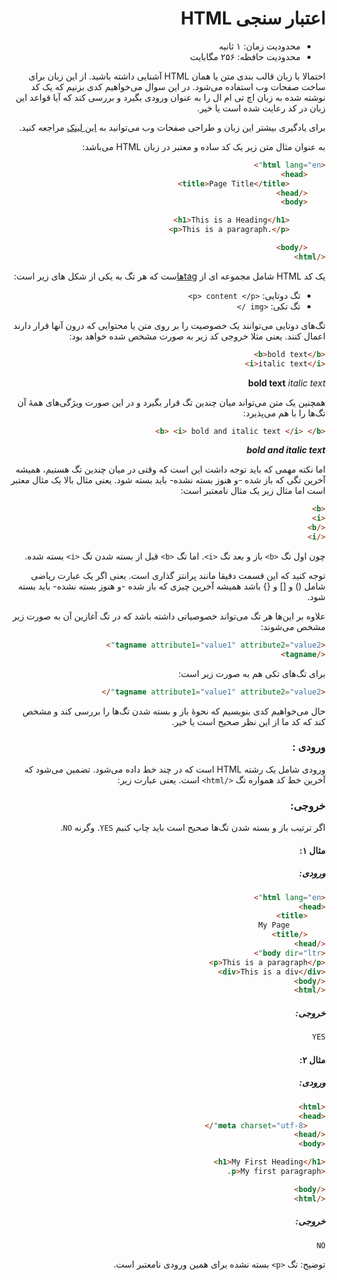 <div dir="rtl">

# اعتبار سنجی HTML
- محدودیت زمان: ۱ ثانیه
- محدودیت حافظه: ۲۵۶ مگابایت

احتمالا با زبان قالب بندی متن یا همان HTML آشنایی داشته باشید.
از این زبان برای ساخت صفحات وب استفاده می‌شود.
در این سوال می‌خواهیم کدی بزنیم که یک کد نوشته شده به زبان اچ تی ام ال را به عنوان ورودی بگیرد و بررسی کند که آیا قواعد این زبان در کد رعایت شده است یا خیر.

برای یادگیری بیشتر این زبان و طراحی صفحات وب می‌توانید به [این لینک](https://www.w3schools.com/html/default.asp) مراجعه کنید.

به عنوان مثال متن زیر یک کد ساده و معتبر در زبان HTML می‌باشد:
```html
<html lang="en">
    <head>
        <title>Page Title</title>
    </head>
    <body>

        <h1>This is a Heading</h1>
        <p>This is a paragraph.</p>

    </body>
</html>
```
یک کد HTML شامل مجموعه ای از [tagها](https://www.w3schools.com/html/html_elements.asp)ست که  هر تگ به یکی از شکل های زیر است:
- تگ دوتایی:
`<p> content </p>`
- تگ تکی:
`<img />`

تگ‌های دوتایی می‌توانند یک خصوصیت را بر روی متن یا محتوایی که درون آنها قرار دارند اعمال کنند.  یعنی مثلا خروجی کد زیر به صورت مشخص شده خواهد بود:

```html
<b>bold text</b>
<i>italic text</i>
``` 
**bold text**
_italic text_

همچنین یک متن می‌تواند میان چندین تگ قرار بگیرد و در این صورت ویژگی‌های همهٔ آن تگ‌ها را با هم می‌پذیرد:
```html
<b> <i> bold and italic text </i> </b>
```
**_bold and italic text_**

اما نکته مهمی که باید توجه داشت این است که وقتی در میان چندین تگ هستیم، همیشه آخرین تگی که باز شده -و هنوز بسته نشده- باید بسته شود. یعنی مثال بالا یک مثال معتبر است اما مثال زیر یک مثال نامعتبر است:
```html
<b>
<i>
</b>
</i>
```
چون اول تگ `<b>` باز و بعد تگ `<i>`. اما تگ `<b>` قبل از بسته شدن تگ `<i>` بسته شده.

توجه کنید که این قسمت دقیقا مانند پرانتز گذاری است. یعنی اگر یک عبارت ریاضی شامل () و [] و {} باشد همیشه آخرین چیزی که باز شده -و هنوز بسته نشده- باید بسته شود.

علاوه بر این‌ها هر تگ می‌تواند خصوصیاتی داشته باشد که در تگ آغازین آن به صورت زیر مشخص می‌شوند:
```html
<tagname attribute1="value1" attribute2="value2">
</tagname>
```
برای تگ‌های تکی هم به صورت زیر است:
```html
<tagname attribute1="value1" attribute2="value2"/>
```
حال می‌خواهیم کدی بنویسیم که نحوهٔ باز و بسته شدن تگ‌ها را بررسی کند و مشخص کند که کد ما از این نظر صحیح است یا خیر.
### ورودی :
ورودی شامل یک رشته HTML است که در چند خط داده می‌شود. تضمین می‌شود که آخرین خط کد همواره تگ `</html>` است. یعنی عبارت زیر:

### خروجی:
اگر ترتیب باز و بسته شدن تگ‌ها صحیح است باید چاپ کنیم `YES`. وگرنه `NO`.  

#### مثال ۱:
##### ورودی:
```html
<html lang="en">
<head>
    <title>
        My Page        
    </title>
</head>
<body dir="ltr">
<p>This is a paragraph</p>
<div>This is a div</div>
</body>
</html>
```
##### خروجی:
```html
YES
```
#### مثال ۲:
##### ورودی:
```html
<html>
<head>
    <meta charset="utf-8"/>
</head>
<body>

<h1>My First Heading</h1>
<p>My first paragraph.

</body>
</html>
```
##### خروجی:
```html
NO
```
توضیح: تگ `<p>` بسته نشده برای همین ورودی نامعتبر است.

</div>